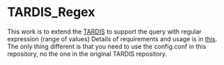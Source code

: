 # TARDIS_Regex
This work is to extend the [TARDIS](https://github.com/lzhang6/TARDIS) to support the query with regular expression (range of values)
Details of requirements and usage is in [this](https://github.com/lzhang6/TARDIS). The only thing different is that you need to use the
config.conf in this repository, no the one in the original TARDIS repository.
